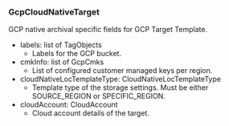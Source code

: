 ### GcpCloudNativeTarget
GCP native archival specific fields for GCP Target Template.

- labels: list of TagObjects
  - Labels for the GCP bucket.
- cmkInfo: list of GcpCmks
  - List of configured customer managed keys per region.
- cloudNativeLocTemplateType: CloudNativeLocTemplateType
  - Template type of the storage settings. Must be either SOURCE_REGION or SPECIFIC_REGION.
- cloudAccount: CloudAccount
  - Cloud account details of the target.
